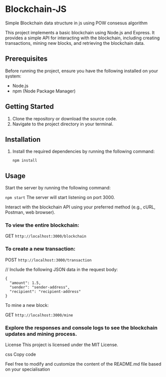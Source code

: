 # Blockchain-JS
Simple Blockchain data structure in js using POW consesus algorithm

This project implements a basic blockchain using Node.js and Express. It provides a simple API for interacting with the blockchain, including creating transactions, mining new blocks, and retrieving the blockchain data.

## Prerequisites

Before running the project, ensure you have the following installed on your system:

- Node.js
- npm (Node Package Manager)

## Getting Started

1. Clone the repository or download the source code.
2. Navigate to the project directory in your terminal.

## Installation

1. Install the required dependencies by running the following command:

   ```shell
   npm install

## Usage
Start the server by running the following command:

```npm start```
The server will start listening on port 3000.

Interact with the blockchain API using your preferred method (e.g., cURL, Postman, web browser).

### To view the entire blockchain:

GET ```http://localhost:3000/blockchain```

### To create a new transaction:

POST ```http://localhost:3000/transaction```

// Include the following JSON data in the request body:
```
{
  "amount": 1.5,
  "sender": "sender-address",
  "recipient": "recipient-address"
}
```

To mine a new block:

GET ```http://localhost:3000/mine```

### Explore the responses and console logs to see the blockchain updates and mining process.

License
This project is licensed under the MIT License.

css
Copy code

Feel free to modify and customize the content of the README.md file based on your specialisation
